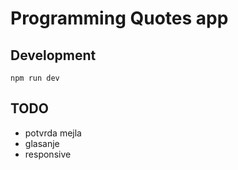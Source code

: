 # Programming Quotes app

## Development

```
npm run dev
```

## TODO

- potvrda mejla
- glasanje
- responsive
